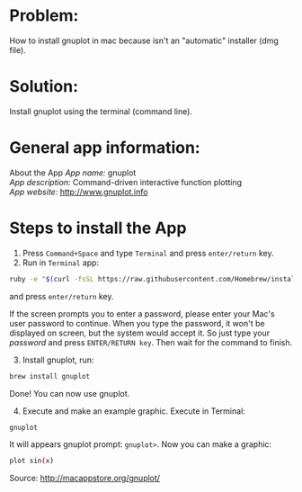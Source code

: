 # Problem:
How to install gnuplot in mac because isn't an "automatic" installer (dmg file).

# Solution:
Install gnuplot using the terminal (command line).

# General app information:
About the App
*App name:* gnuplot  
*App description:* Command-driven interactive function plotting  
*App website:* http://www.gnuplot.info  

# Steps to install the App

1. Press ```Command+Space``` and type ```Terminal``` and press ```enter/return``` key.
2. Run in ```Terminal``` app:
```bash
ruby -e "$(curl -fsSL https://raw.githubusercontent.com/Homebrew/install/master/install)" < /dev/null 2> /dev/null
``` 
and press ```enter/return``` key.

If the screen prompts you to enter a password, please enter your Mac's user password to continue. When you type the password, it won't be displayed on screen, but the system would accept it. So just type your _password_ and press ```ENTER/RETURN key```. Then wait for the command to finish.

3. Install gnuplot, run:
```bash
brew install gnuplot
```
Done! You can now use gnuplot.


4. Execute and make an example graphic. Execute in Terminal:
```bash
gnuplot
```
It will appears gnuplot prompt: ```gnuplot>```. Now you can make a graphic:
```bash
plot sin(x)
```

Source:
<http://macappstore.org/gnuplot/>
